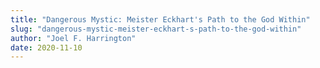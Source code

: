 ```yaml
---
title: "Dangerous Mystic: Meister Eckhart's Path to the God Within"
slug: "dangerous-mystic-meister-eckhart-s-path-to-the-god-within"
author: "Joel F. Harrington"
date: 2020-11-10
---
```

